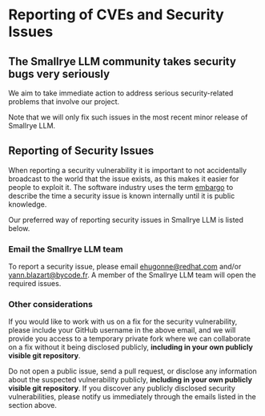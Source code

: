 # Reporting of CVEs and Security Issues

## The Smallrye LLM community takes security bugs very seriously

We aim to take immediate action to address serious security-related problems that involve our project. 

Note that we will only fix such issues in the most recent minor release of Smallrye LLM.

## Reporting of Security Issues

When reporting a security vulnerability it is important to not accidentally broadcast to the world that
the issue exists, as this makes it easier for people to exploit it. The software industry uses the term
<a href="https://www.redhat.com/en/blog/security-embargoes-red-hat">embargo</a> to describe the time a
security issue is known internally until it is public knowledge.

Our preferred way of reporting security issues in Smallrye LLM is listed below.

### Email the Smallrye LLM team

To report a security issue, please email <a href="mailto:ehugonne@redhat.com">ehugonne@redhat.com</a> and/or
<a href="mailto:yann.blazart@bycode.fr">yann.blazart@bycode.fr</a>. A member of the Smallrye LLM team will
open the required issues.
    
### Other considerations

If you would like to work with us on a fix for the security vulnerability, please include your GitHub username
in the above email, and we will provide you access to a temporary private fork where we can collaborate on a
fix without it being disclosed publicly, **including in your own publicly visible git repository**.

Do not open a public issue, send a pull request, or disclose any information about the suspected vulnerability
publicly, **including in your own publicly visible git repository**. If you discover any publicly disclosed
security vulnerabilities, please notify us immediately through the emails listed in the section above.
